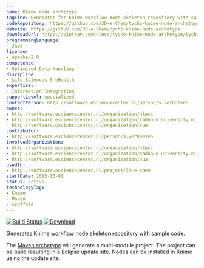 ```yaml
---
name: Knime node archetype
tagLine: Generator for Knime workflow node skeleton repository with sample code.
codeRepository: https://github.com/3D-e-Chem/tycho-knime-node-archetype
website: https://github.com/3D-e-Chem/tycho-knime-node-archetype
downloadUrl: https://bintray.com/nlesc/tycho-knime-node-archetype/tycho-knime-node-archetype/
programmingLanguage:
- Java
license:
- apache-2.0
competence:
- Optimized Data Handling
discipline:
- Life Sciences & eHealth
expertise:
- Information Integration
supportLevel: specialized
contactPerson: http://software.esciencecenter.nl/person/s.verhoeven
owner:
- http://software.esciencecenter.nl/organization/nlesc
- http://software.esciencecenter.nl/organization/radboud.university.nijmegen
- http://software.esciencecenter.nl/organization/vua
contributor:
- http://software.esciencecenter.nl/person/s.verhoeven
involvedOrganization:
- http://software.esciencecenter.nl/organization/nlesc
- http://software.esciencecenter.nl/organization/radboud.university.nijmegen
- http://software.esciencecenter.nl/organization/vua
usedIn:
- http://software.esciencecenter.nl/project/3d-e-chem
startDate: 2015-10-01
status: active
technologyTag:
- Knime
- Maven
- Scaffold
---
```


[![Build Status](https://travis-ci.org/3D-e-Chem/tycho-knime-node-archetype.svg?branch=master)](https://travis-ci.org/3D-e-Chem/tycho-knime-node-archetype)
[ ![Download](https://api.bintray.com/packages/nlesc/tycho-knime-node-archetype/tycho-knime-node-archetype/images/download.svg) ](https://bintray.com/nlesc/tycho-knime-node-archetype/tycho-knime-node-archetype/_latestVersion)


Generates [Knime](http://www.knime.org) workflow node skeleton repository with sample code.

The [Maven archetype](https://maven.apache.org/guides/introduction/introduction-to-archetypes.html) will generate a multi-module project.
The project can be build resulting in a Eclipse update site.
Nodes can be installed in Knime using the update site.
